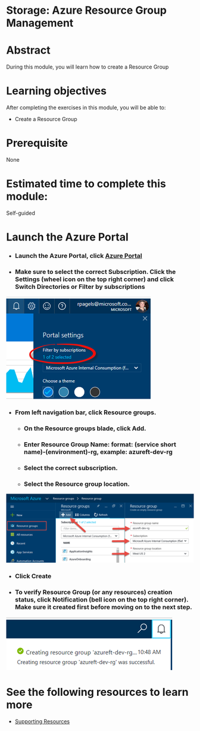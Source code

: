# Storage: Azure Resource Group Management

# Abstract

During this module, you will learn how to create a Resource Group

# Learning objectives
After completing the exercises in this module, you will be able to:
* Create a Resource Group

# Prerequisite 
None

# Estimated time to complete this module:
Self-guided

# Launch the Azure Portal
* ### Launch the Azure Portal, click [Azure Portal](http://www.azure.portal.com)

* ### Make sure to select the correct **Subscription**. Click the Settings (wheel icon on the top right corner) and click **Switch Directories** or **Filter by subscriptions**
![Screenshot](./images/Storage-L2-1.png)
 
* ### From left navigation bar, click **Resource groups**.
  * ### On the **Resource groups blade**, click **Add**.
  * ### Enter Resource Group Name: format: **(service short name)**-**(environment)**-rg, example: **azureft-dev-rg**
  * ### Select the correct **subscription**.
  * ### Select the **Resource group location**.

![Screenshot](images/Storage-L2-2.png)
 
* ### Click **Create**
* ### To verify Resource Group (or any resources) creation status, click **Notification** (bell icon on the top right corner). Make sure it created first before moving on to the next step.

![Screenshot](images/Storage-L2-3.png)

# See the following resources to learn more
* [Supporting Resources](#)

